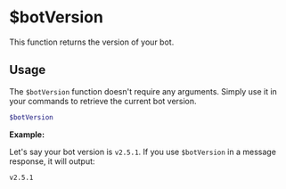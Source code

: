 # $botVersion

This function returns the version of your bot.

## Usage

The `$botVersion` function doesn't require any arguments. Simply use it in your commands to retrieve the current bot version.

```bash
$botVersion
```

**Example:**

Let's say your bot version is `v2.5.1`. If you use `$botVersion` in a message response, it will output:

`v2.5.1`
